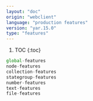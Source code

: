 ```yaml
---
layout: "doc"
origin: "webclient"
language: "production features"
version: "yar.15.0"
type: "features"
---
```


1. TOC
{:toc}

```js
global-features
node-features
collection-features
stategroup-features
number-features
text-features
file-features
```
